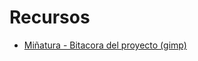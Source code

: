 # Recursos

- [Miñatura - Bitacora del proyecto (gimp)](https://github.com/influyentes/resources/raw/master/Miniatura%20-%20Bitacora%20del%20proyecto.xcf)
